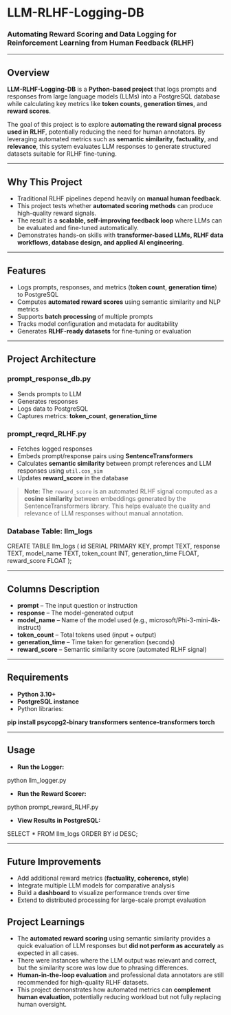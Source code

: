 # LLM-RLHF-Logging-DB

### Automating Reward Scoring and Data Logging for Reinforcement Learning from Human Feedback (RLHF)

---

## Overview

**LLM-RLHF-Logging-DB** is a **Python-based project** that logs prompts and responses from large language models (LLMs) into a PostgreSQL database while calculating key metrics like **token counts**, **generation times**, and **reward scores**.

The goal of this project is to explore **automating the reward signal process used in RLHF**, potentially reducing the need for human annotators. By leveraging automated metrics such as **semantic similarity**, **factuality**, and **relevance**, this system evaluates LLM responses to generate structured datasets suitable for RLHF fine-tuning.

---

##  Why This Project

- Traditional RLHF pipelines depend heavily on **manual human feedback**.  
- This project tests whether **automated scoring methods** can produce high-quality reward signals.  
- The result is a **scalable, self-improving feedback loop** where LLMs can be evaluated and fine-tuned automatically.  
- Demonstrates hands-on skills with **transformer-based LLMs, RLHF data workflows, database design, and applied AI engineering**.  

---

## Features

- Logs prompts, responses, and metrics (**token count**, **generation time**) to PostgreSQL  
- Computes **automated reward scores** using semantic similarity and NLP metrics  
- Supports **batch processing** of multiple prompts  
- Tracks model configuration and metadata for auditability  
- Generates **RLHF-ready datasets** for fine-tuning or evaluation  

---

## Project Architecture

### prompt_response_db.py

- Sends prompts to LLM  
- Generates responses  
- Logs data to PostgreSQL  
- Captures metrics: **token_count**, **generation_time**  

### prompt_reqrd_RLHF.py

- Fetches logged responses  
- Embeds prompt/response pairs using **SentenceTransformers**  
- Calculates **semantic similarity** between prompt references and LLM responses using `util.cos_sim`  
- Updates **reward_score** in the database  

> **Note:** The `reward_score` is an automated RLHF signal computed as a **cosine similarity** between embeddings generated by the SentenceTransformers library. This helps evaluate the quality and relevance of LLM responses without manual annotation.

### Database Table: llm_logs

CREATE TABLE llm_logs (
    id SERIAL PRIMARY KEY,
    prompt TEXT,
    response TEXT,
    model_name TEXT,
    token_count INT,
    generation_time FLOAT,
    reward_score FLOAT
);

---

## Columns Description

- **prompt** – The input question or instruction  
- **response** – The model-generated output  
- **model_name** – Name of the model used (e.g., microsoft/Phi-3-mini-4k-instruct)  
- **token_count** – Total tokens used (input + output)  
- **generation_time** – Time taken for generation (seconds)  
- **reward_score** – Semantic similarity score (automated RLHF signal)  

---

## Requirements

- **Python 3.10+**  
- **PostgreSQL instance**  
- Python libraries:

**pip install psycopg2-binary transformers sentence-transformers torch**

---

## Usage

- **Run the Logger:**

python llm_logger.py

- **Run the Reward Scorer:**

python prompt_reward_RLHF.py

- **View Results in PostgreSQL:**

SELECT * FROM llm_logs ORDER BY id DESC;

---

## Future Improvements

- Add additional reward metrics (**factuality, coherence, style**)  
- Integrate multiple LLM models for comparative analysis  
- Build a **dashboard** to visualize performance trends over time  
- Extend to distributed processing for large-scale prompt evaluation

## Project Learnings

- The **automated reward scoring** using semantic similarity provides a quick evaluation of LLM responses but **did not perform as accurately** as expected in all cases.  
- There were instances where the LLM output was relevant and correct, but the similarity score was low due to phrasing differences.  
- **Human-in-the-loop evaluation** and professional data annotators are still recommended for high-quality RLHF datasets.  
- This project demonstrates how automated metrics can **complement human evaluation**, potentially reducing workload but not fully replacing human oversight.
